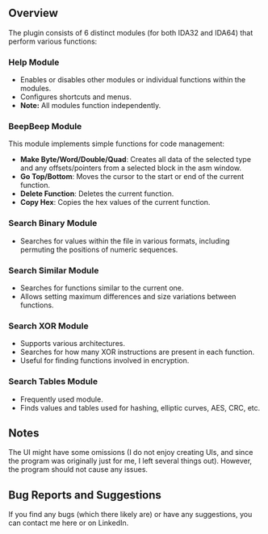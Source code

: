 
## Overview

The plugin consists of 6 distinct modules (for both IDA32 and IDA64) that perform various functions:

### Help Module
- Enables or disables other modules or individual functions within the modules.
- Configures shortcuts and menus.
- **Note:** All modules function independently.

### BeepBeep Module
This module implements simple functions for code management:
- **Make Byte/Word/Double/Quad**: Creates all data of the selected type and any offsets/pointers from a selected block in the asm window.
- **Go Top/Bottom**: Moves the cursor to the start or end of the current function.
- **Delete Function**: Deletes the current function.
- **Copy Hex**: Copies the hex values of the current function.

### Search Binary Module
- Searches for values within the file in various formats, including permuting the positions of numeric sequences.

### Search Similar Module
- Searches for functions similar to the current one.
- Allows setting maximum differences and size variations between functions.

### Search XOR Module
- Supports various architectures.
- Searches for how many XOR instructions are present in each function.
- Useful for finding functions involved in encryption.

### Search Tables Module
- Frequently used module.
- Finds values and tables used for hashing, elliptic curves, AES, CRC, etc.

## Notes
The UI might have some omissions (I do not enjoy creating UIs, and since the program was originally just for me, I left several things out). However, the program should not cause any issues.

## Bug Reports and Suggestions
If you find any bugs (which there likely are) or have any suggestions, you can contact me here or on LinkedIn.


